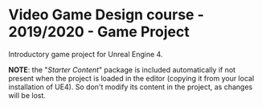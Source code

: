 # Video Game Design course - 2019/2020 - Game Project

Introductory game project for Unreal Engine 4.

 **NOTE**: the "*Starter Content*" package is included automatically if not present when the project is loaded in the editor (copying it from your local installation of UE4). So don't modify its content in the project, as changes will be lost.
